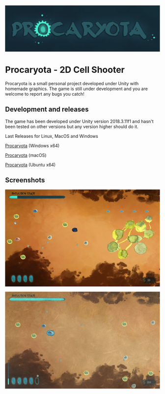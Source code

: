 ![procaryota logo](images/logo.png)
# Procaryota - 2D Cell Shooter

Procaryota is a small personal project developed under Unity with homemade graphics.
The game is still under development and you are welcome to report any bugs you catch!

## Development and releases

The game has been developed under Unity version 2018.3.11f1 and hasn't been tested on other versions but any version higher should do it.

Last Releases for Linux, MacOS and Windows

[Procaryota](https://github.com/WeiPhil/Procaryota/Builds/Windows.zip) (Windows x64)

[Procaryota](https://github.com/WeiPhil/Procaryota/Builds/MacOS.zip) (macOS)

[Procaryota](https://github.com/WeiPhil/Procaryota/Builds/Linux.zip) (Ubuntu x64)

## Screenshots

![procaryota screenshot2](images/screen2.png)

![procaryota screenshot1](images/screen1.png)
